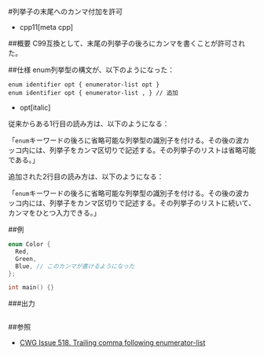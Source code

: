 #列挙子の末尾へのカンマ付加を許可
* cpp11[meta cpp]

##概要
C99互換として、末尾の列挙子の後ろにカンマを書くことが許可された。


##仕様
enum列挙型の構文が、以下のようになった：

```
enum identifier opt { enumerator-list opt }
enum identifier opt { enumerator-list , } // 追加
```
* opt[italic]

従来からある1行目の読み方は、以下のようになる：

「`enum`キーワードの後ろに省略可能な列挙型の識別子を付ける。その後の波カッコ内には、列挙子をカンマ区切りで記述する。その列挙子のリストは省略可能である。」

追加された2行目の読み方は、以下のようになる：

「`enum`キーワードの後ろに省略可能な列挙型の識別子を付ける。その後の波カッコ内には、列挙子をカンマ区切りで記述する。その列挙子のリストに続いて、カンマをひとつ入力できる。」


##例
```cpp
enum Color {
  Red,
  Green,
  Blue, // このカンマが書けるようになった
};

int main() {}
```

###出力
```
```


##参照
- [CWG Issue 518. Trailing comma following enumerator-list](http://www.open-std.org/jtc1/sc22/wg21/docs/cwg_defects.html#518)


